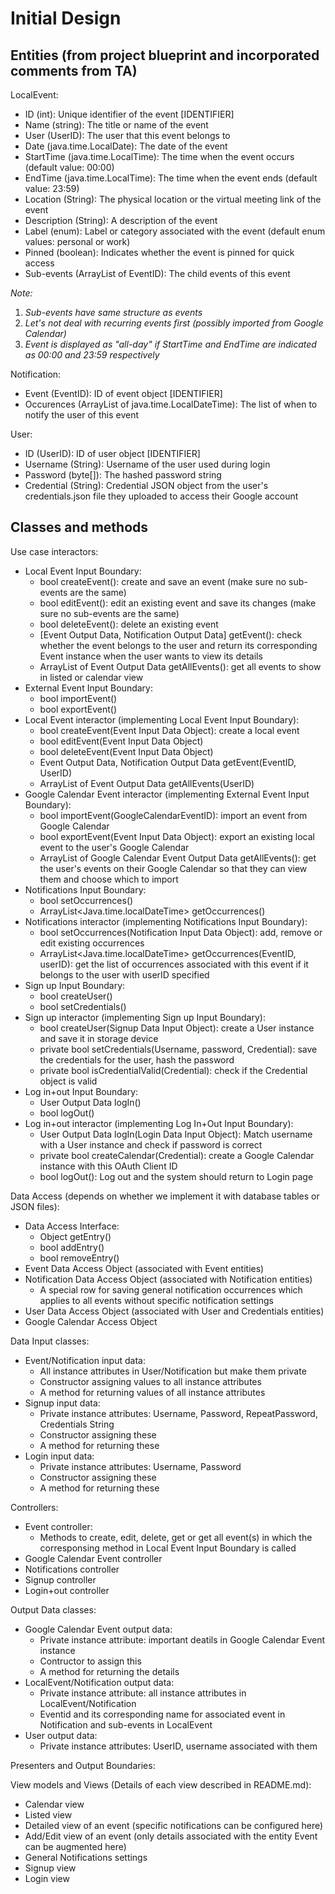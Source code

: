 # Initial Design
## Entities (from project blueprint and incorporated comments from TA)
LocalEvent: 
- ID (int): Unique identifier of the event [IDENTIFIER]
- Name (string): The title or name of the event
- User (UserID): The user that this event belongs to
- Date (java.time.LocalDate): The date of the event
- StartTime (java.time.LocalTime): The time when the event occurs (default value: 00:00)
- EndTime (java.time.LocalTime): The time when the event ends (default value: 23:59)
- Location (String): The physical location or the virtual meeting link of the event
- Description (String): A description of the event
- Label (enum): Label or category associated with the event (default enum values: personal or work)
- Pinned (boolean): Indicates whether the event is pinned for quick access
- Sub-events (ArrayList of EventID): The child events of this event

*Note:* 
1) *Sub-events have same structure as events*
2) *Let's not deal with recurring events first (possibly imported from Google Calendar)*
3) *Event is displayed as "all-day" if StartTime and EndTime are indicated as 00:00 and 23:59 respectively*

Notification:
- Event (EventID): ID of event object [IDENTIFIER]
- Occurences (ArrayList of java.time.LocalDateTime): The list of when to notify the user of this event

User:
- ID (UserID): ID of user object [IDENTIFIER]
- Username (String): Username of the user used during login
- Password (byte[]): The hashed password string
- Credential (String): Credential JSON object from the user's credentials.json file they uploaded to access their Google account

## Classes and methods
Use case interactors:
- Local Event Input Boundary:
  - bool createEvent(): create and save an event (make sure no sub-events are the same)
  - bool editEvent(): edit an existing event and save its changes (make sure no sub-events are the same)
  - bool deleteEvent(): delete an existing event
  - [Event Output Data, Notification Output Data] getEvent(): check whether the event belongs to the user and return its corresponding Event instance when the user wants to view its details
  - ArrayList of Event Output Data getAllEvents(): get all events to show in listed or calendar view
- External Event Input Boundary:
  - bool importEvent()
  - bool exportEvent()
- Local Event interactor (implementing Local Event Input Boundary):
  - bool createEvent(Event Input Data Object): create a local event
  - bool editEvent(Event Input Data Object)
  - bool deleteEvent(Event Input Data Object)
  - Event Output Data, Notification Output Data getEvent(EventID, UserID)
  - ArrayList of Event Output Data getAllEvents(UserID)
- Google Calendar Event interactor (implementing External Event Input Boundary):
  - bool importEvent(GoogleCalendarEventID): import an event from Google Calendar
  - bool exportEvent(Event Input Data Object): export an existing local event to the user's Google Calendar
  - ArrayList of Google Calendar Event Output Data getAllEvents(): get the user's events on their Google Calendar so that they can view them and choose which to import
- Notifications Input Boundary:
  - bool setOccurrences()
  - ArrayList<Java.time.localDateTime> getOccurrences()
- Notifications interactor (implementing Notifications Input Boundary):
  - bool setOccurrences(Notification Input Data Object): add, remove or edit existing occurrences
  - ArrayList<Java.time.localDateTime> getOccurrences(EventID, userID): get the list of occurrences associated with this event if it belongs to the user with userID specified
- Sign up Input Boundary:
  - bool createUser()
  - bool setCredentials()
- Sign up interactor (implementing Sign up Input Boundary):
  - bool createUser(Signup Data Input Object): create a User instance and save it in storage device
  - private bool setCredentials(Username, password, Credential): save the credentials for the user, hash the password
  - private bool isCredentialValid(Credential): check if the Credential object is valid
- Log in+out Input Boundary:
  - User Output Data logIn()
  - bool logOut()
- Log in+out interactor (implementing Log In+Out Input Boundary):
  - User Output Data logIn(Login Data Input Object): Match username with a User instance and check if password is correct
  - private bool createCalendar(Credential): create a Google Calendar instance with this OAuth Client ID
  - bool logOut(): Log out and the system should return to Login page

Data Access (depends on whether we implement it with database tables or JSON files):
- Data Access Interface:
  - Object getEntry()
  - bool addEntry()
  - bool removeEntry()
- Event Data Access Object (associated with Event entities)
- Notification Data Access Object (associated with Notification entities)
  - A special row for saving general notification occurrences which applies to all events without specific notification settings
- User Data Access Object (associated with User and Credentials entities)
- Google Calendar Access Object

Data Input classes:
- Event/Notification input data:
  - All instance attributes in User/Notification but make them private
  - Constructor assigning values to all instance attributes
  - A method for returning values of all instance attributes
- Signup input data:
  - Private instance attributes: Username, Password, RepeatPassword, Credentials String
  - Constructor assigning these
  - A method for returning these
- Login input data:
  - Private instance attributes: Username, Password
  - Constructor assigning these
  - A method for returning these

Controllers:
- Event controller:
  - Methods to create, edit, delete, get or get all event(s) in which the corresponsing method in Local Event Input Boundary is called
- Google Calendar Event controller
- Notifications controller
- Signup controller
- Login+out controller

Output Data classes:
- Google Calendar Event output data:
  - Private instance attribute: important deatils in Google Calendar Event instance
  - Contructor to assign this
  - A method for returning the details
- LocalEvent/Notification output data:
  - Private instance attribute: all instance attributes in LocalEvent/Notification
  - Eventid and its corresponding name for associated event in Notification and sub-events in LocalEvent 
- User output data:
  - Private instance attributes: UserID, username associated with them
 
Presenters and Output Boundaries:

View models and Views (Details of each view described in README.md):
- Calendar view
- Listed view
- Detailed view of an event (specific notifications can be configured here)
- Add/Edit view of an event (only details associated with the entity Event can be augmented here)
- General Notifications settings
- Signup view
- Login view
